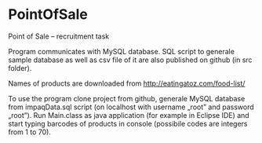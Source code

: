 # PointOfSale
Point of Sale – recruitment task

Program communicates with MySQL database. SQL script to generale sample database as well as csv file of it are also published on github (in src folder).

Names of products are downloaded from http://eatingatoz.com/food-list/

To use the program clone project from github, generale MySQL database from impaqData.sql script (on localhost with username „root” and password „root”). Run Main.class as java application (for example in Eclipse IDE) and start typing barcodes of products in console (possibile codes are integers from 1 to 70).  
